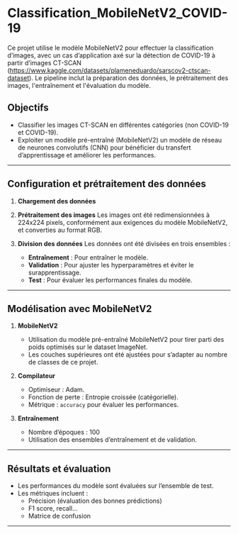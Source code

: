 # Classification_MobileNetV2_COVID-19

Ce projet utilise le modèle MobileNetV2 pour effectuer la classification d’images, avec un cas d’application axé sur la détection de COVID-19 à partir d’images CT-SCAN (https://www.kaggle.com/datasets/plameneduardo/sarscov2-ctscan-dataset). Le pipeline inclut la préparation des données, le prétraitement des images, l'entraînement et l'évaluation du modèle.

## Objectifs
- Classifier les images CT-SCAN en différentes catégories (non COVID-19 et COVID-19).
- Exploiter un modèle pré-entraîné (MobileNetV2) un modèle de réseau de neurones convolutifs (CNN) pour bénéficier du transfert d’apprentissage et améliorer les performances.

---

## Configuration et prétraitement des données

1. **Chargement des données**  

3. **Prétraitement des images**
   Les images ont été redimensionnées à 224x224 pixels, conformément aux exigences du modèle MobileNetV2, et converties au format RGB. 
  
2. **Division des données**
   Les données ont été divisées en trois ensembles :
   - **Entraînement** : Pour entraîner le modèle.
   - **Validation** : Pour ajuster les hyperparamètres et éviter le surapprentissage.
   - **Test** : Pour évaluer les performances finales du modèle.

---

## Modélisation avec MobileNetV2

1. **MobileNetV2**
   - Utilisation du modèle pré-entraîné MobileNetV2 pour tirer parti des poids optimisés sur le dataset ImageNet.
   - Les couches supérieures ont été ajustées pour s’adapter au nombre de classes de ce projet.

2. **Compilateur**
   - Optimiseur : Adam.
   - Fonction de perte : Entropie croissée (catégorielle).
   - Métrique : `accuracy` pour évaluer les performances.

3. **Entraînement**
   - Nombre d’époques : 100
   - Utilisation des ensembles d’entraînement et de validation.

---

## Résultats et évaluation

- Les performances du modèle sont évaluées sur l’ensemble de test.
- Les métriques incluent : 
  - Précision (évaluation des bonnes prédictions)
  - F1 score, recall...
  - Matrice de confusion

---
